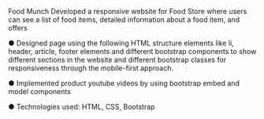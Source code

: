 Food Munch
Developed a responsive website for Food Store where users can see a list of food items, detailed information about a food item, and offers

● Designed page using the following HTML structure elements like li, header, article, footer elements and different bootstrap components to show different sections in the website and different bootstrap classes for responsiveness through the mobile-first approach.

● Implemented product youtube videos by using bootstrap embed and model components

● Technologies used: HTML, CSS, Bootstrap
